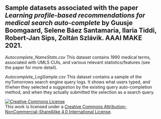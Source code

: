 ## Sample datasets associated with the paper _Learning profile-based recommendations for medical search auto-complete_ by Guusje Boomgaard, Selene Báez Santamaría, Ilaria Tiddi, Robert-Jan Sips, Zoltán Szlávik. AAAI MAKE 2021.

*Autocomplete_NameStats.csv*
This dataset contains 1990 medical terms, associated with UMLS CUIs, and various relevant statistics/features (see the paper for more detail).

*Autocomplete_LogSample.csv*
This dataset contains a sample of the myTomorrows search engine query logs. It shows what users typed, and if/when they selected a suggestion by the existing query auto-completion method, and when they actually submitted the selection as a search query.

<a rel="license" href="http://creativecommons.org/licenses/by-nc-sa/4.0/"><img alt="Creative Commons License" style="border-width:0" src="https://i.creativecommons.org/l/by-nc-sa/4.0/88x31.png" /></a><br />This work is licensed under a <a rel="license" href="http://creativecommons.org/licenses/by-nc-sa/4.0/">Creative Commons Attribution-NonCommercial-ShareAlike 4.0 International License</a>.

